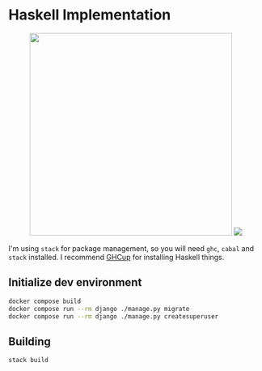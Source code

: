 # Haskell Implementation

<p align="center">
<img src="https://go.chiquit.ooo/haskell.svg" width="400" />
<img src="https://github.com/go-recordkeeper/go-recordkeeper/actions/workflows/haskell.yml/badge.svg" />
</p>

I'm using `stack` for package management, so you will need `ghc`, `cabal` and `stack` installed. I recommend [GHCup](https://www.haskell.org/ghcup/) for installing Haskell things.

## Initialize dev environment
```sh
docker compose build
docker compose run --rm django ./manage.py migrate
docker compose run --rm django ./manage.py createsuperuser
```

## Building
```sh
stack build
```

